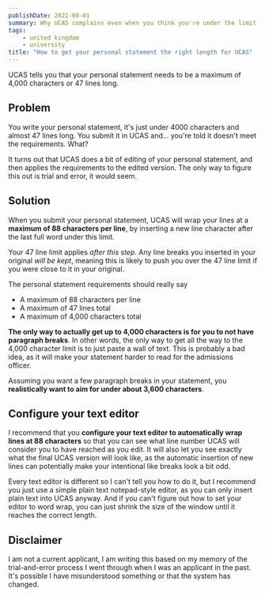 ```yaml
---
publishDate: 2021-08-01
summary: Why UCAS complains even when you think you're under the limit
tags:
    - united kingdom
    - university
title: "How to get your personal statement the right length for UCAS"
---
```


UCAS tells you that your personal statement needs to be a maximum of 4,000 characters or
47 lines long.

## Problem
You write your personal statement, it's just under 4000 characters and almost 47 lines
long. You submit it in UCAS and... you're told it doesn't meet the requirements. What?

It turns out that UCAS does a bit of editing of your personal statement, and then
applies the requirements to the edited version. The only way to figure this out is trial
and error, it would seem.

## Solution

When you submit your personal statement, UCAS will wrap your lines at a **maximum of 88
characters per line**, by inserting a new line character after the last full word under
this limit.

Your 47 line limit applies *after this step*. Any line breaks you inserted in your
original *will be kept*, meaning this is likely to push you over the 47 line
limit if you were close to it in your original.

The personal statement requirements should really say
- A maximum of 88 characters per line
- A maximum of 47 lines total
- A maximum of 4,000 characters total


**The only way to actually get up to 4,000 characters is for you to not have paragraph
breaks**. In other words, the only way to get all the way to the 4,000 character limit
is to just paste a wall of text. This is probably a bad idea, as it will make your
statement harder to read for the admissions officer.

Assuming you want a few paragraph breaks in your statement, you **realistically want to
aim for under about 3,600 characters**.

## Configure your text editor

I recommend that you **configure your text editor to automatically wrap lines at 88
characters** so that you can see what line number UCAS will consider you to have reached
as you edit. It will also let you see exactly what the final UCAS version will look
like, as the automatic insertion of new lines can potentially make your intentional like
breaks look a bit odd.

Every text editor is different so I can't tell you how to do it, but I recommend you
just use a simple plain text notepad-style editor, as you can only insert plain text
into UCAS anyway. And if you can't figure out how to set your editor to word wrap, you
can just shrink the size of the window until it reaches the correct length.

## Disclaimer
I am not a current applicant, I am writing this based on my memory of the
trial-and-error process I went through when I was an applicant in the past. It's
possible I have misunderstood something or that the system has changed.
